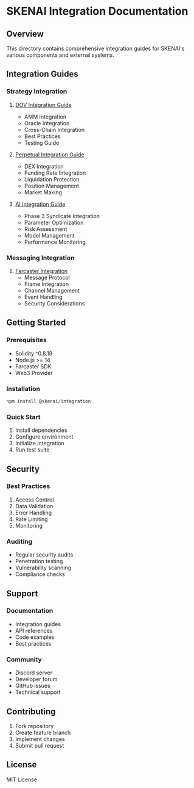 # SKENAI Integration Documentation

## Overview
This directory contains comprehensive integration guides for SKENAI's various components and external systems.

## Integration Guides

### Strategy Integration
1. [DOV Integration Guide](./DOV_INTEGRATION.md)
   - AMM Integration
   - Oracle Integration
   - Cross-Chain Integration
   - Best Practices
   - Testing Guide

2. [Perpetual Integration Guide](./PERPETUAL_INTEGRATION.md)
   - DEX Integration
   - Funding Rate Integration
   - Liquidation Protection
   - Position Management
   - Market Making

3. [AI Integration Guide](./AI_INTEGRATION.md)
   - Phase 3 Syndicate Integration
   - Parameter Optimization
   - Risk Assessment
   - Model Management
   - Performance Monitoring

### Messaging Integration
1. [Farcaster Integration](./FARCASTER_INTEGRATION.md)
   - Message Protocol
   - Frame Integration
   - Channel Management
   - Event Handling
   - Security Considerations

## Getting Started

### Prerequisites
- Solidity ^0.8.19
- Node.js >= 14
- Farcaster SDK
- Web3 Provider

### Installation
```bash
npm install @skenai/integration
```

### Quick Start
1. Install dependencies
2. Configure environment
3. Initialize integration
4. Run test suite

## Security

### Best Practices
1. Access Control
2. Data Validation
3. Error Handling
4. Rate Limiting
5. Monitoring

### Auditing
- Regular security audits
- Penetration testing
- Vulnerability scanning
- Compliance checks

## Support

### Documentation
- Integration guides
- API references
- Code examples
- Best practices

### Community
- Discord server
- Developer forum
- GitHub issues
- Technical support

## Contributing
1. Fork repository
2. Create feature branch
3. Implement changes
4. Submit pull request

## License
MIT License
